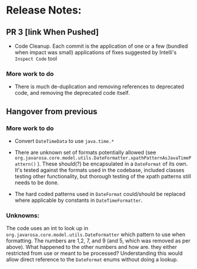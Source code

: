 # Release Notes:

## PR 3 [link When Pushed]

+ Code Cleanup. Each commit is the application of one or a few (bundled when impact was small) applications of fixes suggested by Intelli's `Inspect Code` tool

### More work to do 
+ There is much de-duplication and removing references to deprecated code, and removing the deprecated code itself.

## Hangover from previous
### More work to do
+ Convert `DateTimeData` to use `java.time.*`

+ There are unknown set of formats potentially allowed (see `org.javarosa.core.model.utils.DateFormatter.xpathPatternAsJavaTimePattern()` ). These should(?) be encapsulated in a `DateFormat` of its own. It's tested against the formats used in the codebase, included classes testing other functionality, but thorough testing of the xpath patterns still needs to be done.

+ The hard coded patterns used in `DateFormat` could/should be replaced where applicable by constants in `DateTimeFormatter`.

### Unknowns:
The code uses an int to look up in `org.javarosa.core.model.utils.DateFormatter` which pattern to use when formatting. The numbers are 1,2, 7, and 9 (and 5, which was removed as per above). What happened to the other numbers and how are. they either restricted from use or meant to be processed? Understanding this would allow direct reference to the `DateFormat` enums without doing a lookup.